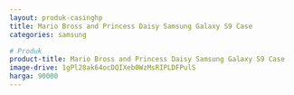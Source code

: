 ```yaml
---
layout: produk-casinghp
title: Mario Bross and Princess Daisy Samsung Galaxy S9 Case
categories: samsung

# Produk
product-title: Mario Bross and Princess Daisy Samsung Galaxy S9 Case
image-drive: 1gPl28ak64ocDQIXeb0WzMsRIPLDFPulS
harga: 90000
---
```

